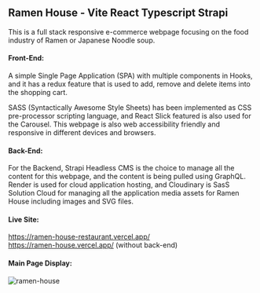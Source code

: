 ## Ramen House - Vite React Typescript Strapi

This is a full stack responsive e-commerce webpage focusing on the food industry of Ramen or Japanese Noodle soup.

#### Front-End:
A simple Single Page Application (SPA) with multiple components in Hooks, and it has a redux feature that is used to add, remove and delete items into the shopping cart.

SASS (Syntactically Awesome Style Sheets) has been implemented as CSS pre-processor scripting language, and React Slick featured is also used for the Carousel. This webpage is also web accessibility friendly and responsive in different devices and browsers.

#### Back-End:
For the Backend, Strapi Headless CMS is the choice to manage all the content for this webpage, and the content is being pulled using GraphQL. Render is used for cloud application hosting, and Cloudinary is SasS Solution Cloud for managing all the application media assets for Ramen House including images and SVG files.

#### Live Site:
https://ramen-house-restaurant.vercel.app/ <br>
https://ramen-house.vercel.app/ (without back-end)

#### Main Page Display:
![ramen-house](https://github.com/gerald-encabo/ramen-house/assets/15988182/5ee6ce59-8f94-4caf-a06a-e0a1c1594226)
